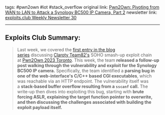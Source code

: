 tags: #pwn2own #iot #stack_overflow
original link:  [Pwn2Own: Pivoting from WAN to LAN to Attack a Synology BC500 IP Camera, Part 2](https://claroty.com/team82/research/pivoting-from-wan-to-lan-synology-bc500-ip-camera?ref=blog.exploits.club)
newsletter link: [exploits.club Weekly Newsletter 30](https://blog.exploits.club/exploits-club-weekly-newsletter-30/)

---
## Exploits Club Summary:
> Last week, we covered the [first entry in the blog series](https://claroty.com/team82/research/pwn2own-wan-to-lan-exploit-showcase?ref=blog.exploits.club) discussing [Claroty Team82's](https://claroty.com/team82?ref=blog.exploits.club) SOHO smash-up exploit chain at [Pwn2Own 2023 Toronto](https://www.zerodayinitiative.com/blog/2023/10/26/pwn2own-toronto-2023-day-three-results?rq=2023&ref=blog.exploits.club). This week, the team **released a follow-up post walking through the vulnerability and exploit for the Synology BC500 IP camera.** Specifically, the team identified a **parsing bug in one of the web-interface's C/C++ based CGI executables**, which was reachable via an HTTP endpoint. The vulnerability itself was a **stack-based buffer overflow resulting from a `sscanf` call.** The write-up then dives into exploiting this bug, starting with **brute forcing ASLR, explaining the target function pointer to overwrite, and then discussing the challenges associated with building the exploit payload itself.** 